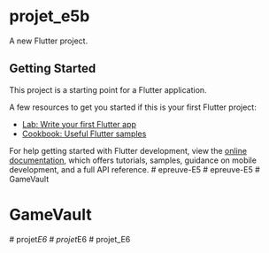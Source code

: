 # projet_e5b

A new Flutter project.

## Getting Started

This project is a starting point for a Flutter application.

A few resources to get you started if this is your first Flutter project:

- [Lab: Write your first Flutter app](https://docs.flutter.dev/get-started/codelab)
- [Cookbook: Useful Flutter samples](https://docs.flutter.dev/cookbook)

For help getting started with Flutter development, view the
[online documentation](https://docs.flutter.dev/), which offers tutorials,
samples, guidance on mobile development, and a full API reference.
#   e p r e u v e - E 5  
 #   e p r e u v e - E 5  
 # GameVault
# GameVault
#   p r o j e t _ E 6  
 #   p r o j e t _ E 6  
 #   p r o j e t _ E 6  
 